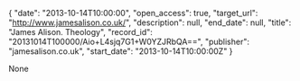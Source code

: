 {
  "date": "2013-10-14T10:00:00", 
  "open_access": true, 
  "target_url": "http://www.jamesalison.co.uk/", 
  "description": null, 
  "end_date": null, 
  "title": "James Alison. Theology", 
  "record_id": "20131014T100000/Aio+L4sjq7G1+W0YZJRbQA==", 
  "publisher": "jamesalison.co.uk", 
  "start_date": "2013-10-14T10:00:00Z"
}

None
